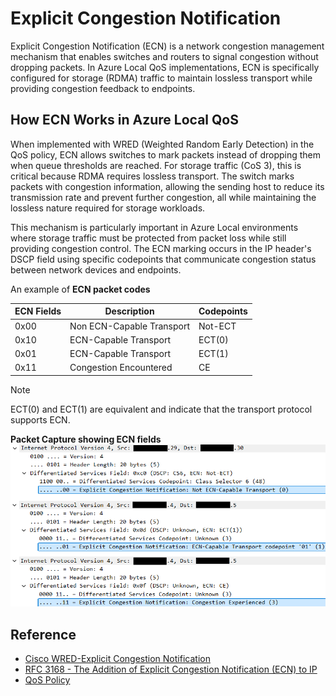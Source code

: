 # Explicit Congestion Notification

Explicit Congestion Notification (ECN) is a network congestion management mechanism that enables switches and routers to signal congestion without dropping packets. In Azure Local QoS implementations, ECN is specifically configured for storage (RDMA) traffic to maintain lossless transport while providing congestion feedback to endpoints.

## How ECN Works in Azure Local QoS

When implemented with WRED (Weighted Random Early Detection) in the QoS policy, ECN allows switches to mark packets instead of dropping them when queue thresholds are reached. For storage traffic (CoS 3), this is critical because RDMA requires lossless transport. The switch marks packets with congestion information, allowing the sending host to reduce its transmission rate and prevent further congestion, all while maintaining the lossless nature required for storage workloads.

This mechanism is particularly important in Azure Local environments where storage traffic must be protected from packet loss while still providing congestion control. The ECN marking occurs in the IP header's DSCP field using specific codepoints that communicate congestion status between network devices and endpoints.

An example of **ECN packet codes**

| ECN Fields | Description               | Codepoints |
| ---------- | ------------------------- | ---------- |
| 0x00       | Non ECN-Capable Transport | Not-ECT    |
| 0x10       | ECN-Capable Transport     | ECT(0)     |
| 0x01       | ECN-Capable Transport     | ECT(1)     |
| 0x11       | Congestion Encountered    | CE         |

> [!Note]
> ECT(0) and ECT(1) are equivalent and indicate that the transport protocol supports ECN.

**Packet Capture showing ECN fields**
![packet capture showing ECN values](./images/ECN.png)

## Reference

- [Cisco WRED-Explicit Congestion Notification][CiscoWredECN]
- [RFC 3168 - The Addition of Explicit Congestion Notification (ECN) to IP][rfc3168]
- [QoS Policy][QOS]

[CiscoWredECN]: https://www.cisco.com/c/en/us/td/docs/ios-xml/ios/qos_conavd/configuration/15-mt/qos-conavd-15-mt-book/qos-conavd-wred-ecn.html "WRED drops packets, based on the average queue length exceeding a specific threshold value, to indicate congestion. ECN is an extension to WRED in that ECN marks packets instead of dropping them when the average queue length exceeds a specific threshold value. When configured with the WRED -- Explicit Congestion Notification feature, routers and end hosts would use this marking as a signal that the network is congested and slow down sending packets."
[rfc3168]: https://www.rfc-editor.org/rfc/rfc3168 "We begin by describing TCP's use of packet drops as an indication of congestion.  Next we explain that with the addition of active queue management (e.g., RED) to the Internet infrastructure, where routers detect congestion before the queue overflows, routers are no longer limited to packet drops as an indication of congestion.  Routers can instead set the Congestion Experienced (CE) codepoint in the IP header of packets from ECN-capable transports.  We describe when the CE codepoint is to be set in routers, and describe modifications needed to TCP to make it ECN-capable.  Modifications to other transport protocols (e.g., unreliable unicast or multicast, reliable multicast, other reliable unicast transport protocols) could be considered as those protocols are developed and advance through the standards process.  We also describe in this document the issues involving the use of ECN within IP tunnels, and within IPsec tunnels in particular."
[QOS]: ./qos.md